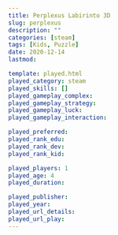 ```yaml
---
title: Perplexus Labirinto 3D
slug: perplexus
description: ""
categories: [steam]
tags: [Kids, Puzzle]
date: 2020-12-14
lastmod: 

template: played.html
played_category: steam
played_skills: []
played_gameplay_complex: 
played_gameplay_strategy: 
played_gameplay_luck: 
played_gameplay_interaction: 

played_preferred: 
played_rank_edu: 
played_rank_dev: 
played_rank_kid: 

played_players: 1
played_age: 4
played_duration: 

played_publisher: 
played_year: 
played_url_details: 
played_url_play: 
---
```

